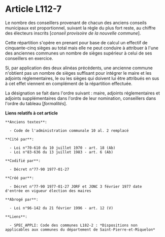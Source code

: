 # Article L112-7

Le nombre des conseillers provenant de chacun des anciens conseils municipaux est proportionnel, suivant la règle du plus
fort reste, au chiffre des électeurs inscrits [*conseil provisoire de la nouvelle commune*]. 

Cette répartition s'opère en prenant pour base de calcul un effectif de cinquante-cinq sièges au total mais elle ne peut
conduire à attribuer à l'une des anciennes communes un nombre de sièges supérieur à celui de ses conseillers en exercice. 

Si, par application des deux alinéas précédents, une ancienne commune n'obtient pas un nombre de sièges suffisant pour
intégrer le maire et les adjoints réglementaires, le ou les sièges qui doivent lui être attribués en sus à cet effet viennent
en complément de la répartition effectuée. 

La désignation se fait dans l'ordre suivant : maire, adjoints réglementaires et adjoints supplémentaires dans l'ordre de leur
nomination, conseillers dans l'ordre du tableau [*formalités*].

**Liens relatifs à cet article**

	**Anciens textes**:

	  - Code de l'administration communale 10 al. 2 remplacé

	**Cité par**:

	  - Loi n°70-610 du 10 juillet 1970 - art. 18 (Ab)
	  - Loi n°83-636 du 13 juillet 1983 - art. 6 (Ab)

	**Codifié par**:

	  - Décret n°77-90 1977-01-27

	**Créé par**:

	  - Décret n°77-90 1977-01-27 JORF et JONC 3 février 1977 date d'entrée en vigueur élection des maires

	**Abrogé par**:

	  - Loi n°96-142 du 21 février 1996 - art. 12 (V)

	**Liens**:

	  - SPEC_APPLI: Code des communes L182-2 : *Dispositions non applicables aux communes du département de Saint-Pierre-et-Miquelon*
